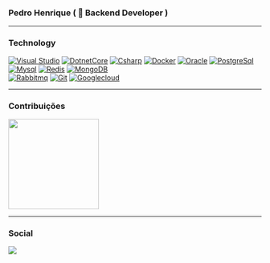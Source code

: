 ### Pedro Henrique ( 🔭 Backend Developer )

____
### Technology
[![Visual Studio](https://img.shields.io/badge/Visual_Studio-5C2D91?style=for-the-badge&logo=visual%20studio&logoColor=white)](https://visualstudio.microsoft.com/)
[![DotnetCore](https://img.shields.io/badge/.NET-512BD4?style=for-the-badge&logo=dotnet&logoColor=white)](https://dotnet.microsoft.com/download)
[![Csharp](https://img.shields.io/badge/C%23-239120?style=for-the-badge&logo=c-sharp&logoColor=white)](https://docs.microsoft.com/pt-br/dotnet/csharp/)
[![Docker](https://img.shields.io/badge/Docker-2CA5E0?style=for-the-badge&logo=docker&logoColor=white)](https://www.docker.com/)
[![Oracle](https://img.shields.io/badge/Oracle-F80000?style=for-the-badge&logo=oracle&logoColor=black)](https://www.oracle.com/br/index.html)
[![PostgreSql](https://img.shields.io/badge/PostgreSQL-316192?style=for-the-badge&logo=postgresql&logoColor=white)](https://www.postgresql.org/)
[![Mysql](https://img.shields.io/badge/MySQL-00000F?style=for-the-badge&logo=mysql&logoColor=white)](https://www.mysql.com/)
[![Redis](https://img.shields.io/badge/redis-%23DD0031.svg?&style=for-the-badge&logo=redis&logoColor=white)](https://redis.io/)
[![MongoDB](https://img.shields.io/badge/MongoDB-4EA94B?style=for-the-badge&logo=mongodb&logoColor=white)](https://www.mongodb.com/pt-br)  
[![Rabbitmq](https://img.shields.io/badge/rabbitmq-%23FF6600.svg?&style=for-the-badge&logo=rabbitmq&logoColor=white)](https://www.rabbitmq.com/)
[![Git](https://img.shields.io/badge/Git-F05032?style=for-the-badge&logo=git&logoColor=white)](https://git-scm.com/)
[![Googlecloud](https://img.shields.io/badge/Google_Cloud-4285F4?style=for-the-badge&logo=google-cloud&logoColor=white)](https://cloud.google.com/)

____
### Contribuições
 <div>
  <a href="https://github.com/PedrooBritoo">
    <img height="180em" src="https://github-readme-stats.vercel.app/api?username=PedrooBritoo"/>
  </a>  
</div>

____
### Social
<a href="https://www.linkedin.com/in/pedro-henrique-0b895428//" target="_blank"><img src="https://img.shields.io/badge/LinkedIn-0077B5?style=for-the-badge&logo=linkedin&logoColor=white"></a>
